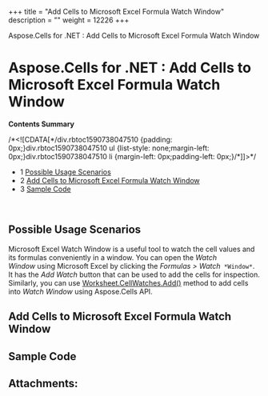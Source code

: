 +++
title = "Add Cells to Microsoft Excel Formula Watch Window" 
description = "" 
weight = 12226 
+++

Aspose.Cells for .NET : Add Cells to Microsoft Excel Formula Watch Window  

# Aspose.Cells for .NET : Add Cells to Microsoft Excel Formula Watch Window


**Contents Summary**

/\*<!\[CDATA\[\*/div.rbtoc1590738047510 {padding: 0px;}div.rbtoc1590738047510 ul {list-style: none;margin-left: 0px;}div.rbtoc1590738047510 li {margin-left: 0px;padding-left: 0px;}/\*\]\]>\*/

*   1 [Possible Usage Scenarios](#AddCellstoMicrosoftExcelFormulaWatchWindow-PossibleUsageScenarios)
*   2 [Add Cells to Microsoft Excel Formula Watch Window](#AddCellstoMicrosoftExcelFormulaWatchWindow-AddCellstoMicrosoftExcelFormulaWatchWindow)
*   3 [Sample Code](#AddCellstoMicrosoftExcelFormulaWatchWindow-SampleCode)

 

## Possible Usage Scenarios

Microsoft Excel Watch Window is a useful tool to watch the cell values and its formulas conveniently in a window. You can open the *Watch Window* using Microsoft Excel by clicking the *Formulas > Watch*` *Window*`. It has the *Add Watch* button that can be used to add the cells for inspection. Similarly, you can use [Worksheet.CellWatches.Add()](https://apireference.aspose.com/net/cells/aspose.cells/cellwatchcollection/methods/add/index) method to add cells into *Watch Window* using Aspose.Cells API.

## Add Cells to Microsoft Excel Formula Watch Window



## Sample Code

## Attachments:


